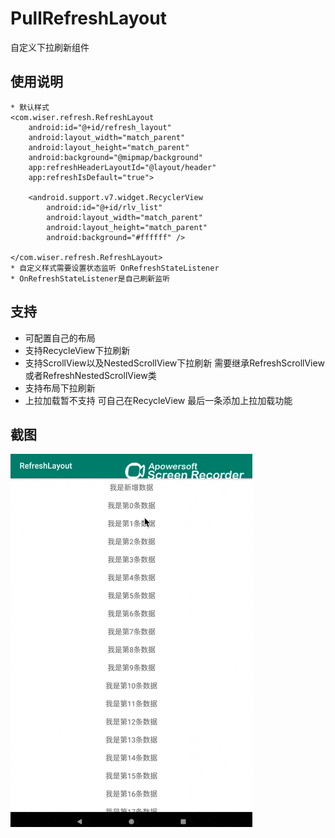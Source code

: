 # PullRefreshLayout
自定义下拉刷新组件

## 使用说明

    * 默认样式
    <com.wiser.refresh.RefreshLayout
        android:id="@+id/refresh_layout"
        android:layout_width="match_parent"
        android:layout_height="match_parent"
        android:background="@mipmap/background"
        app:refreshHeaderLayoutId="@layout/header"
        app:refreshIsDefault="true">
        
        <android.support.v7.widget.RecyclerView
            android:id="@+id/rlv_list"
            android:layout_width="match_parent"
            android:layout_height="match_parent"
            android:background="#ffffff" />
        
    </com.wiser.refresh.RefreshLayout>
    * 自定义样式需要设置状态监听 OnRefreshStateListener
    * OnRefreshStateListener是自己刷新监听
    
## 支持

* 可配置自己的布局
* 支持RecycleView下拉刷新
* 支持ScrollView以及NestedScrollView下拉刷新 需要继承RefreshScrollView或者RefreshNestedScrollView类
* 支持布局下拉刷新
* 上拉加载暂不支持 可自己在RecycleView 最后一条添加上拉加载功能

## 截图
![images](https://github.com/Wiser-Wong/PullRefreshLayout/blob/master/images/pull_refresh.gif)
